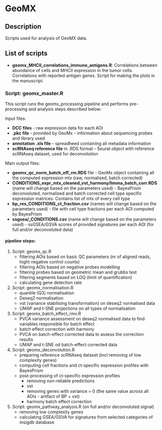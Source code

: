 # GeoMX

## Description
Scripts used for analysis of GeoMX data.


## List of scripts

- **geomx_MHCII_correlations_immune_antigens.R**: Correlations between abundance of cells and MHCII expression in the tumor cells. Correlations with reported antigen genes. Script for making the plots in the manuscript.



### Script: geomx_master.R
This script runs the geomx_processing pipeline and performs pre-processing and analysis steps described below:

Input files:
* **DCC files** - raw expression data for each AOI
* **.pkc file** - provided by GeoMx - information about sequencing probes and library used
* **annotation .xls file** - spreadheed containing all metadata information
* **scRNAseq reference file** in .RDS format - Seurat object with reference scRNAseq dataset, used for deconvolution

Main output files:
* **geomx_qc_norm_batch_eff_rm.RDS** file - GeoMx object containing all the computed expression mtx (raw, normalised, batch corrected)
* **CONDITIONS_expr_mtx_cleaned_vst_harmony/limma_batch_corr.RDS** (name will change based on the parameters used) -
  BayesPrism deconvoluted, normalised and batch corrected cell type specific expression matrices. Contains list of mtx of every cell type
* **bp_res_CONDITIONS_ct_fraction.csv** (names will change based on the parameters used) -
  file with cell type fractions per each AOI computed by BayesPrism
* **ssgsea/_CONDITIONS.csv** (name will change based on the parameters used) - ssGSEA/GSVA scores of provided signatures per each AOI (for full and/or deconvoluted data)

#### pipeline steps:

1. Script: geomx_qc.R
    * filtering AOIs based on basic QC parameters (nr of aligned reads, hight negative control counts)
    * filtering AOIs based on negative probes modelling
    * filtering probes based on geometric mean and grubbs test
    * filtering segments based on LOQ (limit of quantification)
    * calculating gene detection rate  
3. Script: geomx_normalisation.R
    * quantile (Q3) normalisation
    * Deseq2 normalisation
    * vst (variance stabilising transformation) on deseq2 normalised data
    * UMAP and t-SNE projections on all types of normalisation
4. Script: geomx_batch_effect_rmv.R
    * PVCA variance assessment on deseq2 normalised data to find variables responsible for batch effect
    * batch effect correction with harmony
    * PVCA on batch-effect corrected data to assess the correction results
    * UMAP and t-SNE od batch-effect corrected data
5. Script: geomx_deconvolution.R
   * preparing reference scRNAseq dataset (incl removing of low complexity genes)
   * computing cell fractions and ct-specific expression profiles with BayesPrism
   * post-processing of ct-specific expression profiles
       * removing non-reliable predictions
       * vst
       * removing genes with variance = 0 (the same value across all AOIs - artifact of BP + vst)
       * harmony batch effect correction
6. Script: geomx_pathway_analysis.R (on full and/or deconvoluted signal)
   *  removing low complexity genes
   *  calculating GSEA/GSVA for signatures from selected categories of msigdb database
